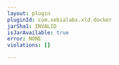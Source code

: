 ```yaml
---
layout: plugin
pluginId: com.xebialabs.xld.docker
jarSha1: INVALID
isJarAvailable: true
error: NONE
violations: []

---
```

